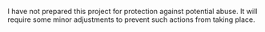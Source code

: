 

I have not prepared this project for protection against potential abuse. 
It will require some minor adjustments to prevent such actions from taking place.

